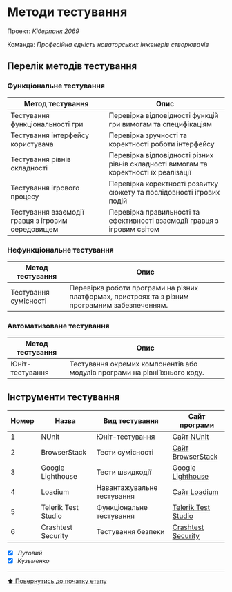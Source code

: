 # Методи тестування

Проект: *Кіберпанк 2069*

Команда: *Професійна єдність новаторських інженерів створювачів*

## Перелік методів тестування 

### Функціональне тестування

| Метод тестування      | Опис                                              |
|----------------------|---------------------------------------------------|
| Тестування функціональності гри | Перевірка відповідності функцій гри вимогам та специфікаціям |
| Тестування інтерфейсу користувача | Перевірка зручності та коректності роботи інтерфейсу|
| Тестування рівнів складності | Перевірка відповідності різних рівнів складності вимогам та коректності їх реалізації | 
| Тестування ігрового процесу | Перевірка коректності розвитку сюжету та послідовності ігрових подій | 
| Тестування взаємодії гравця з ігровим середовищем | Перевірка правильності та ефективності взаємодії гравця з ігровим світом | 

### Нефункціональне тестування

| Метод тестування      | Опис                                                  |
|-----------------------|-------------------------------------------------------|
| Тестування сумісності  | Перевірка роботи програми на різних платформах, пристроях та з різним програмним забезпеченням. |

### Автоматизоване тестування

| Метод тестування      | Опис                                                  |
|-----------------------|-------------------------------------------------------|
| Юніт-тестування        | Тестування окремих компонентів або модулів програми на рівні їхнього коду. |

## Інструменти тестування

| Номер | Назва                   | Вид тестування      | Сайт програми                        |
|-------|-------------------------|---------------------|--------------------------------------|
| 1     | NUnit                   | Юніт-тестування     | [Сайт NUnit](https://nunit.org/)     |
| 2     | BrowserStack            | Тести сумісності    | [Сайт BrowserStack](https://www.browserstack.com/) |
| 3     | Google Lighthouse       | Тести швидкодії     | [Google Lighthouse](https://developers.google.com/web/tools/lighthouse) |
| 4     | Loadium                 | Навантажувальне тестування | [Сайт Loadium](https://loadium.com/) |
| 5     | Telerik Test Studio     | Функціональне тестування | [Telerik Test Studio](https://www.telerik.com/teststudio) |
| 6     | Crashtest Security      | Тестування безпеки | [Crashtest Security](https://www.crashtest-security.com/) |


- [X] *Луговий*
- [X] *Кузьменко*

---
[:arrow_up: Повернутись до початку етапу](/docs/2.Planning/README.md)

